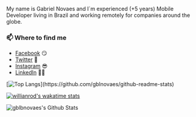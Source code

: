 
<!--
### Hi there 👋

**gblnovaes/gblnovaes** is a ✨ _special_ ✨ repository because its `README.md` (this file) appears on your GitHub profile.

Here are some ideas to get you started:

- 🔭 I’m currently working on ...
- 🌱 I’m currently learning ...
- 👯 I’m looking to collaborate on ...
- 🤔 I’m looking for help with ...
- 💬 Ask me about ...
- 📫 How to reach me: ...
- 😄 Pronouns: ...
- ⚡ Fun fact: ...
-->

My name is Gabriel Novaes and I´m experienced (+5 years) Mobile Developer living in Brazil and working remotely for companies around the globe. 



### 📫 Where to find me
- [Facebook](https://facebook.com/gblnovaes) 😏
- [Twitter](https://twitter.com/gblnovaes) 🐤
- [Instagram](https://instagram.com/gblnovaes_) 😎
- [LinkedIn](https://linkedin.com/in/gblnovaes) 👨💼

<!--- [Website](https://gabrielnovaes.com.br) 😏🔗 -->
[![Top Langs](https://github-readme-stats.vercel.app/api/top-langs/?username=gblnovaes&hide=dart,kolin,java,c,c++,gdscript,html,css,javascript,)](https://github.com/gblnovaes/github-readme-stats)



[![willianrod's wakatime stats](https://github-readme-stats.vercel.app/api/wakatime?username=gblnovaes)](https://github.com/gblnovaes/github-readme-stats)



![gblbnovaes's Github Stats](https://github-readme-stats.vercel.app/api?username=gblnovaes&show_icons=true&theme=radical)
